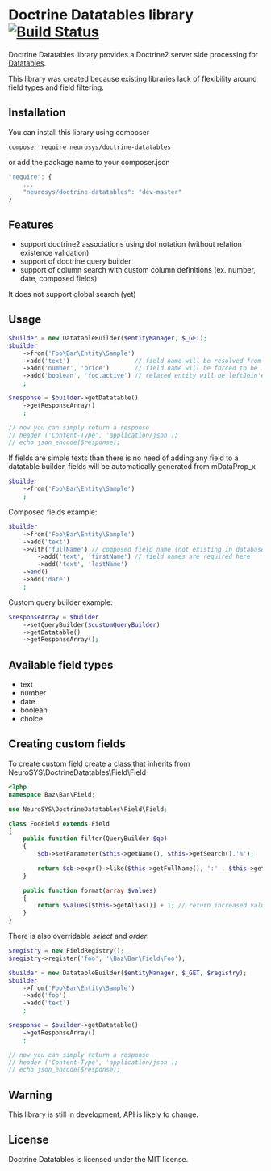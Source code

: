 Doctrine Datatables library [![Build Status](https://travis-ci.org/neurosys-pl/doctrine-datatables.png)](https://travis-ci.org/neurosys-pl/doctrine-datatables)
===========================

Doctrine Datatables library provides a Doctrine2 server side processing for [Datatables](http://datatables.net/).

This library was created because existing libraries lack of flexibility around field types and field filtering.

Installation
------------

You can install this library using composer

```
composer require neurosys/doctrine-datatables
```

or add the package name to your composer.json

```js
"require": {
    ...
    "neurosys/doctrine-datatables": "dev-master"
}
```

Features
--------
 * support doctrine2 associations using dot notation (without relation existence validation)
 * support of doctrine query builder
 * support of column search with custom column definitions (ex. number, date, composed fields)

It does not support global search (yet)

Usage
-----
```php
$builder = new DatatableBuilder($entityManager, $_GET);
$builder
    ->from('Foo\Bar\Entity\Sample')
    ->add('text')                  // field name will be resolved from request (mDataProp_X)
    ->add('number', 'price')       // field name will be forced to be 'price'
    ->add('boolean', 'foo.active') // related entity will be leftJoin'ed and field 'active' will be fetched
    ;

$response = $builder->getDatatable()
    ->getResponseArray()
    ;

// now you can simply return a response
// header ('Content-Type', 'application/json');
// echo json_encode($response);
```

If fields are simple texts than there is no need of adding any field to a datatable builder, fields will be automatically generated from mDataProp_x
```php
$builder
    ->from('Foo\Bar\Entity\Sample')
    ;
```

Composed fields example:

```php
$builder
    ->from('Foo\Bar\Entity\Sample')
    ->add('text')
    ->with('fullName') // composed field name (not existing in database)
        ->add('text', 'firstName') // field names are required here
        ->add('text', 'lastName')
    ->end()
    ->add('date')
    ;
```

Custom query builder example:
```php
$responseArray = $builder
    ->setQueryBuilder($customQueryBuilder)
    ->getDatatable()
    ->getResponseArray();
```

Available field types
---------------------

 * text
 * number
 * date
 * boolean
 * choice

Creating custom fields
----------------------
To create custom field create a class that inherits from NeuroSYS\DoctrineDatatables\Field\Field
```php
<?php
namespace Baz\Bar\Field;

use NeuroSYS\DoctrineDatatables\Field\Field;

class FooField extends Field
{
    public function filter(QueryBuilder $qb)
    {
        $qb->setParameter($this->getName(), $this->getSearch().'%');

        return $qb->expr()->like($this->getFullName(), ':' . $this->getName()); // return Expr
    }

    public function format(array $values)
    {
        return $values[$this->getAlias()] + 1; // return increased value
    }
}
```
There is also overridable *select* and *order*.

```php
$registry = new FieldRegistry();
$registry->register('foo', '\Baz\Bar\Field\Foo');

$builder = new DatatableBuilder($entityManager, $_GET, $registry);
$builder
    ->from('Foo\Bar\Entity\Sample')
    ->add('foo')
    ->add('text')
    ;

$response = $builder->getDatatable()
    ->getResponseArray()
    ;

// now you can simply return a response
// header ('Content-Type', 'application/json');
// echo json_encode($response);
```

Warning
-------

This library is still in development, API is likely to change.

License
-------

Doctrine Datatables is licensed under the MIT license.
